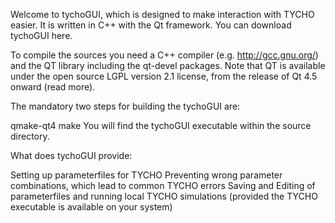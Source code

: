 Welcome to tychoGUI, which is designed to make interaction with TYCHO easier. It is written in C++ with the Qt framework.
You can download tychoGUI here.

To compile the sources you need a C++ compiler (e.g. http://gcc.gnu.org/) and the QT library including the qt-devel packages. Note that QT is available under the open source LGPL version 2.1 license, from the release of Qt 4.5 onward (read more).

The mandatory two steps for building the tychoGUI are:

qmake-qt4
make
You will find the tychoGUI executable within the source directory.

What does tychoGUI provide:

Setting up parameterfiles for TYCHO
Preventing wrong parameter combinations, which lead to common TYCHO errors
Saving and Editing of parameterfiles and
running local TYCHO simulations (provided the TYCHO executable is available on your system)
